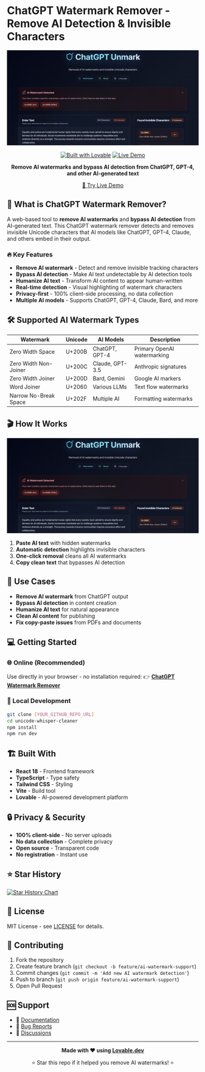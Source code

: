 
# ChatGPT Watermark Remover - Remove AI Detection & Invisible Characters

<div align="center">

![ChatGPT Watermark Remover Preview](image.png)

[![Built with Lovable](https://img.shields.io/badge/Built%20with-Lovable-ff69b4?style=for-the-badge&logo=data:image/svg+xml;base64,PHN2ZyB3aWR0aD0iMjQiIGhlaWdodD0iMjQiIHZpZXdCb3g9IjAgMCAyNCAyNCIgZmlsbD0ibm9uZSIgeG1sbnM9Imh0dHA6Ly93d3cudzMub3JnLzIwMDAvc3ZnIj4KPHBhdGggZD0iTTEyIDJMMTMuMDkgOC4yNkwyMCAxMEwxMy4wOSAxNS43NEwxMiAyMkwxMC45MSAxNS43NEw0IDEwTDEwLjkxIDguMjZMMTIgMloiIGZpbGw9IndoaXRlIi8+Cjwvc3ZnPgo=)](https://lovable.dev)
[![Live Demo](https://img.shields.io/badge/🌐_Live_Demo-Try_Now-brightgreen?style=for-the-badge)](https://unicode-whisper-cleaner.lovable.app/)

**Remove AI watermarks and bypass AI detection from ChatGPT, GPT-4, and other AI-generated text**

[🚀 Try Live Demo](https://unicode-whisper-cleaner.lovable.app/)

</div>

## 🎯 What is ChatGPT Watermark Remover?

A web-based tool to **remove AI watermarks** and **bypass AI detection** from AI-generated text. This ChatGPT watermark remover detects and removes invisible Unicode characters that AI models like ChatGPT, GPT-4, Claude, and others embed in their output.

### 🔥 Key Features

- **Remove AI watermark** - Detect and remove invisible tracking characters
- **Bypass AI detection** - Make AI text undetectable by AI detection tools  
- **Humanize AI text** - Transform AI content to appear human-written
- **Real-time detection** - Visual highlighting of watermark characters
- **Privacy-first** - 100% client-side processing, no data collection
- **Multiple AI models** - Supports ChatGPT, GPT-4, Claude, Bard, and more

## 🛠️ Supported AI Watermark Types

| Watermark | Unicode | AI Models | Description |
|-----------|---------|-----------|-------------|
| Zero Width Space | U+200B | ChatGPT, GPT-4 | Primary OpenAI watermarking |
| Zero Width Non-Joiner | U+200C | Claude, GPT-3.5 | Anthropic signatures |
| Zero Width Joiner | U+200D | Bard, Gemini | Google AI markers |
| Word Joiner | U+2060 | Various LLMs | Text flow watermarks |
| Narrow No-Break Space | U+202F | Multiple AI | Formatting watermarks |

## 🎬 How It Works

![ChatGPT Watermark Removal Demo](image.png)

1. **Paste AI text** with hidden watermarks
2. **Automatic detection** highlights invisible characters
3. **One-click removal** cleans all AI watermarks  
4. **Copy clean text** that bypasses AI detection

## 🚀 Use Cases

- **Remove AI watermark** from ChatGPT output
- **Bypass AI detection** in content creation
- **Humanize AI text** for natural appearance
- **Clean AI content** for publishing
- **Fix copy-paste issues** from PDFs and documents

## 💻 Getting Started

### 🌐 Online (Recommended)
Use directly in your browser - no installation required:
👉 **[ChatGPT Watermark Remover](https://unicode-whisper-cleaner.lovable.app/)**

### 🔧 Local Development
```bash
git clone [YOUR_GITHUB_REPO_URL]
cd unicode-whisper-cleaner
npm install
npm run dev
```

## 🏗️ Built With

- **React 18** - Frontend framework
- **TypeScript** - Type safety
- **Tailwind CSS** - Styling
- **Vite** - Build tool
- **Lovable** - AI-powered development platform

## 🔒 Privacy & Security

- **100% client-side** - No server uploads
- **No data collection** - Complete privacy
- **Open source** - Transparent code
- **No registration** - Instant use

## ⭐ Star History

[![Star History Chart](https://api.star-history.com/svg?repos=[YOUR_USERNAME]/unicode-whisper-cleaner&type=Date)](https://star-history.com/#[YOUR_USERNAME]/unicode-whisper-cleaner&Date)

## 📄 License

MIT License - see [LICENSE](LICENSE) for details.

## 🤝 Contributing

1. Fork the repository
2. Create feature branch (`git checkout -b feature/ai-watermark-support`)
3. Commit changes (`git commit -m 'Add new AI watermark detection'`)
4. Push to branch (`git push origin feature/ai-watermark-support`)
5. Open Pull Request

## 🆘 Support

- 📖 [Documentation](https://github.com/[YOUR_USERNAME]/unicode-whisper-cleaner/wiki)
- 🐛 [Bug Reports](https://github.com/[YOUR_USERNAME]/unicode-whisper-cleaner/issues)
- 💬 [Discussions](https://github.com/[YOUR_USERNAME]/unicode-whisper-cleaner/discussions)

---

<div align="center">

**Made with ❤️ using [Lovable.dev](https://lovable.dev)**

⭐ Star this repo if it helped you remove AI watermarks! ⭐

</div>
